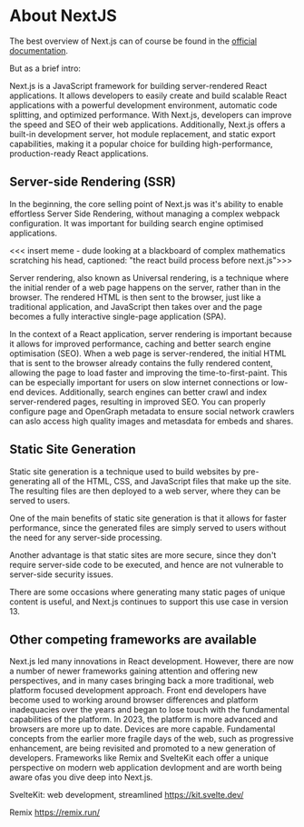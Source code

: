 # About NextJS

The best overview of Next.js can of course be found in the [official documentation]().

But as a brief intro:

Next.js is a JavaScript framework for building server-rendered React applications. It allows developers to easily create and build scalable React applications with a powerful development environment, automatic code splitting, and optimized performance. With Next.js, developers can improve the speed and SEO of their web applications. Additionally, Next.js offers a built-in development server, hot module replacement, and static export capabilities, making it a popular choice for building high-performance, production-ready React applications.

## Server-side Rendering (SSR)

In the beginning, the core selling point of Next.js was it's ability to enable effortless Server Side Rendering, without managing a complex webpack configuration. It was important for building search engine optimised applications.

<<< insert meme - dude looking at a blackboard of complex mathematics scratching his head, captioned: "the react build process before next.js">>>

Server rendering, also known as Universal rendering, is a technique where the initial render of a web page happens on the server, rather than in the browser. The rendered HTML is then sent to the browser, just like a traditional application, and JavaScript then takes over and the page becomes a fully interactive single-page application (SPA).

In the context of a React application, server rendering is important because it allows for improved performance, caching and better search engine optimisation (SEO). When a web page is server-rendered, the initial HTML that is sent to the browser already contains the fully rendered content, allowing the page to load faster and improving the time-to-first-paint. This can be especially important for users on slow internet connections or low-end devices. Additionally, search engines can better crawl and index server-rendered pages, resulting in improved SEO. You can properly configure page and OpenGraph metadata to ensure social network crawlers can aslo access high quality images and metasdata for embeds and shares.

## Static Site Generation

Static site generation is a technique used to build websites by pre-generating all of the HTML, CSS, and JavaScript files that make up the site. The resulting files are then deployed to a web server, where they can be served to users.

One of the main benefits of static site generation is that it allows for faster performance, since the generated files are simply served to users without the need for any server-side processing.

Another advantage is that static sites are more secure, since they don't require server-side code to be executed, and hence are not vulnerable to server-side security issues.

There are some occasions where generating many static pages of unique content is useful, and Next.js continues to support this use case in version 13.

## Other competing frameworks are available

Next.js led many innovations in React development. However, there are now a number of newer frameworks gaining attention and offering new perspectives, and in many cases bringing back a more traditional, web platform focused development approach. Front end developers have become used to working around browser differences and platform inadequacies over the years and began to lose touch with the fundamental capabilities of the platform. In 2023, the platform is more advanced and browsers are more up to date. Devices are more capable. Fundamental concepts from the earlier more fragile days of the web, such as progressive enhancement, are being revisited and promoted to a new generation of developers. Frameworks like Remix and SvelteKit each offer a unique perspective on modern web application devlopment and are worth being aware ofas you dive deep into Next.js.

SvelteKit: web development, streamlined
https://kit.svelte.dev/

Remix
https://remix.run/